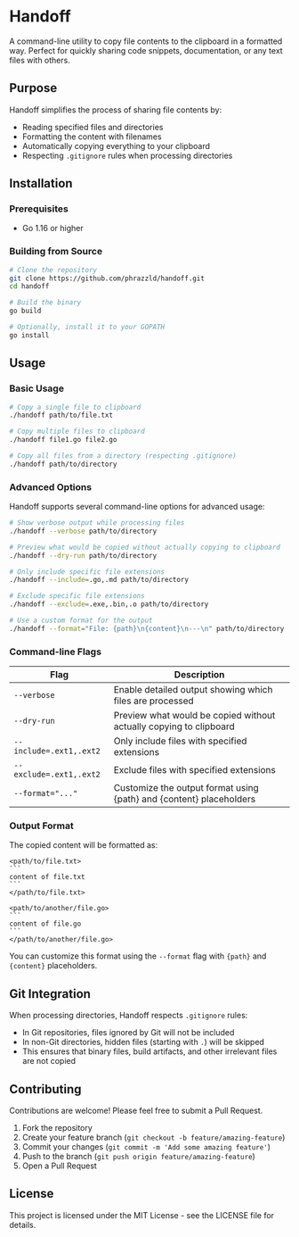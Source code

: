 # Handoff

A command-line utility to copy file contents to the clipboard in a formatted way. Perfect for quickly sharing code snippets, documentation, or any text files with others.

## Purpose

Handoff simplifies the process of sharing file contents by:
- Reading specified files and directories
- Formatting the content with filenames
- Automatically copying everything to your clipboard
- Respecting `.gitignore` rules when processing directories

## Installation

### Prerequisites
- Go 1.16 or higher

### Building from Source
```bash
# Clone the repository
git clone https://github.com/phrazzld/handoff.git
cd handoff

# Build the binary
go build

# Optionally, install it to your GOPATH
go install
```

## Usage

### Basic Usage

```bash
# Copy a single file to clipboard
./handoff path/to/file.txt

# Copy multiple files to clipboard
./handoff file1.go file2.go

# Copy all files from a directory (respecting .gitignore)
./handoff path/to/directory
```

### Advanced Options

Handoff supports several command-line options for advanced usage:

```bash
# Show verbose output while processing files
./handoff --verbose path/to/directory

# Preview what would be copied without actually copying to clipboard
./handoff --dry-run path/to/directory

# Only include specific file extensions
./handoff --include=.go,.md path/to/directory

# Exclude specific file extensions
./handoff --exclude=.exe,.bin,.o path/to/directory

# Use a custom format for the output
./handoff --format="File: {path}\n{content}\n---\n" path/to/directory
```

### Command-line Flags

| Flag | Description |
|------|-------------|
| `--verbose` | Enable detailed output showing which files are processed |
| `--dry-run` | Preview what would be copied without actually copying to clipboard |
| `--include=.ext1,.ext2` | Only include files with specified extensions |
| `--exclude=.ext1,.ext2` | Exclude files with specified extensions |
| `--format="..."` | Customize the output format using {path} and {content} placeholders |

### Output Format

The copied content will be formatted as:

````
<path/to/file.txt>
```
content of file.txt
```
</path/to/file.txt>

<path/to/another/file.go>
```
content of file.go
```
</path/to/another/file.go>
````

You can customize this format using the `--format` flag with `{path}` and `{content}` placeholders.

## Git Integration

When processing directories, Handoff respects `.gitignore` rules:
- In Git repositories, files ignored by Git will not be included
- In non-Git directories, hidden files (starting with `.`) will be skipped
- This ensures that binary files, build artifacts, and other irrelevant files are not copied

## Contributing

Contributions are welcome! Please feel free to submit a Pull Request.

1. Fork the repository
2. Create your feature branch (`git checkout -b feature/amazing-feature`)
3. Commit your changes (`git commit -m 'Add some amazing feature'`)
4. Push to the branch (`git push origin feature/amazing-feature`)
5. Open a Pull Request

## License

This project is licensed under the MIT License - see the LICENSE file for details.